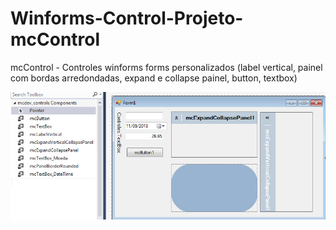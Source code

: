 # Winforms-Control-Projeto-mcControl
mcControl - Controles winforms forms personalizados (label vertical, painel com bordas arredondadas, expand e collapse painel, button, textbox)

![Exemplos](https://github.com/mayander30/Winforms-Control-Projeto-mcControl/blob/master/mcControls.png)
